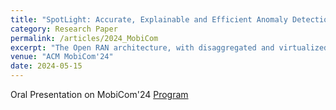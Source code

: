 ```yaml
---
title: "SpotLight: Accurate, Explainable and Efficient Anomaly Detection for Open RAN"
category: Research Paper
permalink: /articles/2024_MobiCom
excerpt: "The Open RAN architecture, with disaggregated and virtualized RAN functions communicating over standardized interfaces, promises a diversified and multi-vendor RAN ecosystem. However, these same features contribute to increased operational complexity, making it highly challenging to troubleshoot RAN related performance issues and failures. Tackling this challenge requires a dependable, explainable anomaly detection method that Open RAN is currently lacking. To address this problem, we introduce SpotLight, a tailored system archtecture with a distributed deep generative modeling based method running across the edge and cloud. SpotLight takes in a diverse, fine grained stream of metrics from the RAN and the platform, to continually detect and localize anomalies. It introduces a novel multi-stage generative model to detect potential anomalies at the edge using a lightweight algorithm, followed by anomaly confirmation and an explainability phase at the cloud, that helps identify the minimal set of KPIs that caused the anomaly. We evaluate SpotLight using the metrics collected from an enterprise-scale 5G Open RAN deployment in an indoor office building. Our results show that compared to a range of baseline methods, SpotLight yields significant gains in accuracy (13% higher F1 score), explainability (2.3 − 4× reduction in the number of reported KPIs) and efficiency (4 − 7× bandwidth reduction)."
venue: "ACM MobiCom'24"
date: 2024-05-15
---
```


Oral Presentation on MobiCom'24 [Program](https://www.sigmobile.org/mobicom/2024/program.html)
